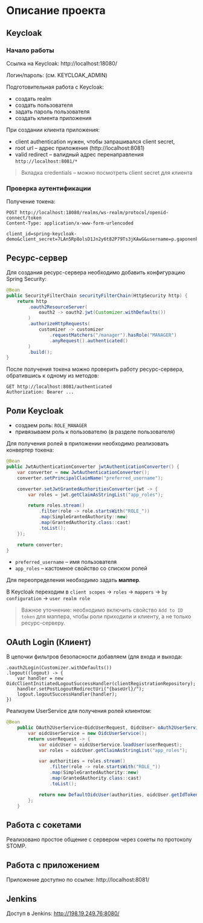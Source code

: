 # Описание проекта

## Keycloak

### Начало работы

Ссылка на Keycloak: http://localhost:18080/

Логин/пароль: (см. KEYCLOAK_ADMIN)

Подготовительная работа с Keycloak:

- создать realm
- создать пользователя
- задать пароль пользователя
- создать клиента приложения

При создании клиента приложения:

- client authentication нужен, чтобы запрашивался client secret,
- root url – адрес приложения (http://localhost:8081)
- valid redirect – валидный адрес перенаправления `http://localhost:8081/*`

> Вкладка credentials – можно посмотреть client secret для клиента

### Проверка аутентификации

Получение токена:

```http request
POST http://localhost:18080/realms/ws-realm/protocol/openid-connect/token
Content-Type: application/x-www-form-urlencoded

client_id=spring-keycloak-demo&client_secret=7LAn5Rp8olsD1Jn2y6t82P79Ts3jKAwG&username=p.gaponenko&password=p.gaponenko&grant_type=password
```

## Ресурс-сервер

Для создания ресурс-сервера необходимо добавить конфигурацию Spring Security:

```java
@Bean
public SecurityFilterChain securityFilterChain(HttpSecurity http) {
    return http
        .oauth2ResourceServer(
            oauth2 -> oauth2.jwt(Customizer.withDefaults())
        )
        .authorizeHttpRequests(
            customizer -> customizer
                .requestMatchers("/manager").hasRole("MANAGER")
                .anyRequest().authenticated()
        )
        .build();
}
```

После получения токена можно проверить работу ресурс-сервера, обратившись к одному из методов:

```http request
GET http://localhost:8081/authenticated
Authorization: Bearer ...
```

## Роли Keycloak

- создаем роль: `ROLE_MANAGER`
- привязываем роль к пользователю (в разделе пользователя)

Для получения ролей в приложении необходимо реализовать конвертер токена:

```java
@Bean
public JwtAuthenticationConverter jwtAuthenticationConverter() {
    var converter = new JwtAuthenticationConverter();
    converter.setPrincipalClaimName("preferred_username");

    converter.setJwtGrantedAuthoritiesConverter(jwt -> {
        var roles = jwt.getClaimAsStringList("app_roles");

        return roles.stream()
            .filter(role -> role.startsWith("ROLE_"))
            .map(SimpleGrantedAuthority::new)
            .map(GrantedAuthority.class::cast)
            .toList();
    });

    return converter;
}
```

- `preferred_username` – имя пользователя
- `app_roles` – кастомное свойство со списком ролей

Для переопределения необходимо задать **маппер**.

В Keycloak переходим в `client scopes` -> `roles` -> `mappers` -> `by configuration` -> `user realm role`

> Важное уточнение: необходимо включить свойство `Add to ID token` для маппера, чтобы роли приходили и клиенту, а не только ресурс-серверу.

## OAuth Login (Клиент)

В цепочки фильтров безопасности добавляем (для входа и выхода:

```
.oauth2Login(Customizer.withDefaults())
.logout((logout) -> {
    var handler = new OidcClientInitiatedLogoutSuccessHandler(clientRegistrationRepository);
    handler.setPostLogoutRedirectUri("{baseUrl}/");
    logout.logoutSuccessHandler(handler);
})
```

Реализуем UserService для получения ролей клиентом:

```java
@Bean
    public OAuth2UserService<OidcUserRequest, OidcUser> oAuth2UserService() {
        var oidcUserService = new OidcUserService();
        return userRequest -> {
            var oidcUser = oidcUserService.loadUser(userRequest);
            var roles = oidcUser.getClaimAsStringList("app_roles");

            var authorities = roles.stream()
                .filter(role -> role.startsWith("ROLE_"))
                .map(SimpleGrantedAuthority::new)
                .map(GrantedAuthority.class::cast)
                .toList();

            return new DefaultOidcUser(authorities, oidcUser.getIdToken(), oidcUser.getUserInfo());
        };
    }
```

## Работа с сокетами

Реализовано простое общение с сервером через сокеты по протоколу STOMP.

## Работа с приложением

Приложение доступно по ссылке: http://localhost:8081/

## Jenkins

Доступ в Jenkins: http://198.19.249.76:8080/
